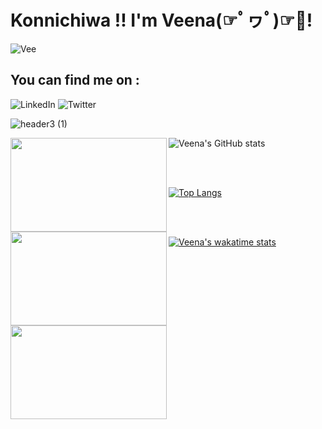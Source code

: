 # Konnichiwa !! I'm Veena(☞ﾟヮﾟ)☞💝!

![Vee](https://user-images.githubusercontent.com/38048590/146051543-f81bcad9-5a7d-4c7e-b0b5-410d291178be.gif)

## You can find me on :

![LinkedIn](https://img.shields.io/badge/linkedin-%230077B5.svg?style=for-the-badge&logo=linkedin&logoColor=white)
![Twitter](https://img.shields.io/badge/Twitter-%231DA1F2.svg?style=for-the-badge&logo=Twitter&logoColor=white) 


![header3 (1)](https://user-images.githubusercontent.com/38048590/146218038-58bb3295-75aa-4d44-97c6-299bccb47bba.gif)

![Veena's GitHub stats](https://github-readme-stats.vercel.app/api?username=veenasnair18&show_icons=true&theme=merko)
<img align="left" width="250" height="150" src= "https://user-images.githubusercontent.com/38048590/146056748-9c6be3b7-fe4d-4cd7-9681-19e7919be92d.gif" >

</br>
</br>
 
[![Top Langs](https://github-readme-stats.vercel.app/api/top-langs/?username=veenasnair18&layout=compact)](https://github.com/anuraghazra/github-readme-stats)
<img align="left" width="250" height="150" src = "https://user-images.githubusercontent.com/38048590/146058407-a3b5286d-01ad-4779-8194-64eebc57cbc5.gif " >

</br>
</br>

[![Veena's wakatime stats](https://github-readme-stats.vercel.app/api/wakatime?username=veenasnair18)](https://github.com/anuraghazra/github-readme-stats)
<img align="left" width="250" height="150" src = "https://user-images.githubusercontent.com/38048590/165455809-5e6b9d2f-de49-4ff8-97f4-cd19c8373594.gif">





